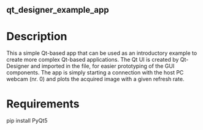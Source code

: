 ## qt_designer_example_app

# Description

This a simple Qt-based app that can be used as an introductory example to create more complex Qt-based applications.
The Qt UI is created by Qt-Designer and imported in the file, for easier prototyping of the GUI components.
The app is simply starting a connection with the host PC webcam (nr. 0) and plots the acquired image with a given refresh rate.

# Requirements
pip install PyQt5 
